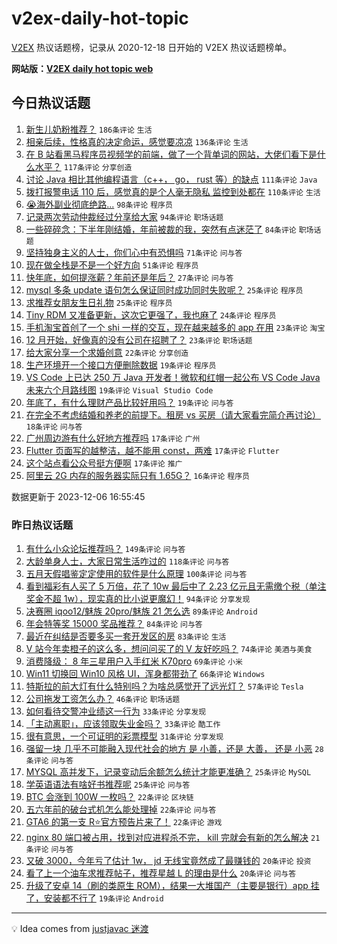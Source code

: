 # v2ex-daily-hot-topic

[V2EX](https://www.v2ex.com/) 热议话题榜，记录从 2020-12-18 日开始的 V2EX 热议话题榜单。

**网站版：[V2EX daily hot topic web](https://boojack.github.io/v2ex-daily-hot-topic-web/)**

## 今日热议话题

<!-- TODAY BEGIN -->

1. [新生儿奶粉推荐？](https://www.v2ex.com/t/997942) `186条评论` `生活`
1. [相亲后续，性格真的决定命运，感觉要凉凉](https://www.v2ex.com/t/997941) `136条评论` `生活`
1. [在 B 站看黑马程序员视频学的前端，做了一个背单词的网站，大佬们看下是什么水平？](https://www.v2ex.com/t/997978) `117条评论` `分享创造`
1. [讨论 Java 相比其他编程语言（c++， go， rust 等）的缺点](https://www.v2ex.com/t/997966) `111条评论` `Java`
1. [拨打报警电话 110 后，感觉真的是个人毫无隐私 监控到处都在](https://www.v2ex.com/t/997954) `110条评论` `生活`
1. [😭海外副业彻底绝路...](https://www.v2ex.com/t/997957) `98条评论` `程序员`
1. [记录两次劳动仲裁经过分享给大家](https://www.v2ex.com/t/997974) `94条评论` `职场话题`
1. [一些碎碎念：下半年刚结婚，年前被裁的我，突然有点迷茫了](https://www.v2ex.com/t/998024) `84条评论` `职场话题`
1. [坚持独身主义的人士，你们心中有恐惧吗](https://www.v2ex.com/t/998051) `71条评论` `问与答`
1. [现在做全栈是不是一个好方向](https://www.v2ex.com/t/997956) `51条评论` `程序员`
1. [快年底，如何提涨薪？年前还是年后？](https://www.v2ex.com/t/998103) `27条评论` `问与答`
1. [mysql 多条 update 语句怎么保证同时成功同时失败呢？](https://www.v2ex.com/t/998095) `25条评论` `程序员`
1. [求推荐女朋友生日礼物](https://www.v2ex.com/t/998065) `25条评论` `程序员`
1. [Tiny RDM 又准备更新，这次它更强了，我也麻了](https://www.v2ex.com/t/998058) `24条评论` `程序员`
1. [手机淘宝首创了一个 shi 一样的交互，现在越来越多的 app 在用](https://www.v2ex.com/t/998118) `23条评论` `淘宝`
1. [12 月开始，好像真的没有公司在招聘了？](https://www.v2ex.com/t/998116) `23条评论` `职场话题`
1. [给大家分享一个求婚创意](https://www.v2ex.com/t/998106) `22条评论` `分享创造`
1. [生产环境开一个接口方便删除数据](https://www.v2ex.com/t/998140) `19条评论` `程序员`
1. [VS Code 上已达 250 万 Java 开发者！微软和红帽一起公布 VS Code Java 未来六个月路线图](https://www.v2ex.com/t/997959) `19条评论` `Visual Studio Code`
1. [年底了，有什么理财产品比较好用吗？](https://www.v2ex.com/t/997950) `19条评论` `问与答`
1. [在完全不考虑结婚和养老的前提下。租房 vs 买房（请大家看完简介再讨论）](https://www.v2ex.com/t/998019) `18条评论` `问与答`
1. [广州周边游有什么好地方推荐吗](https://www.v2ex.com/t/998094) `17条评论` `广州`
1. [Flutter 页面写的越整洁，越不能用 const，两难](https://www.v2ex.com/t/998007) `17条评论` `Flutter`
1. [这个站点看公众号挺方便啊](https://www.v2ex.com/t/997946) `17条评论` `推广`
1. [阿里云 2G 内存的服务器实际只有 1.65G？](https://www.v2ex.com/t/998120) `16条评论` `程序员`

数据更新于 2023-12-06 16:55:45

<!-- TODAY END -->

### 昨日热议话题

<!-- YESTERDAY BEGIN -->

1. [有什么小众论坛推荐吗？](https://www.v2ex.com/t/997648) `149条评论` `问与答`
1. [大龄单身人士，大家日常生活咋过的](https://www.v2ex.com/t/997682) `118条评论` `问与答`
1. [五月天假唱鉴定定使用的软件是什么原理](https://www.v2ex.com/t/997696) `100条评论` `问与答`
1. [看到福彩有人买了 5 万倍，花了 10w 最后中了 2.23 亿元且无需缴个税（单注奖金不超 1w），现实真的比小说更魔幻！](https://www.v2ex.com/t/997655) `94条评论` `分享发现`
1. [决赛圈 iqoo12/魅族 20pro/魅族 21 怎么选](https://www.v2ex.com/t/997747) `89条评论` `Android`
1. [年会特等奖 15000 奖品推荐？](https://www.v2ex.com/t/997755) `84条评论` `问与答`
1. [最近在纠结是否要多买一套开发区的房](https://www.v2ex.com/t/997706) `83条评论` `生活`
1. [V 站今年卖橙子的这么多，想问问买了的 V 友好吃吗？](https://www.v2ex.com/t/997666) `74条评论` `美酒与美食`
1. [消费降级： 8 年三星用户入手红米 K70pro](https://www.v2ex.com/t/997722) `69条评论` `小米`
1. [Win11 切换回 Win10 风格 UI，浑身都带劲了](https://www.v2ex.com/t/997686) `66条评论` `Windows`
1. [特斯拉的前大灯有什么特别吗？为啥总感觉开了远光灯？](https://www.v2ex.com/t/997685) `57条评论` `Tesla`
1. [公司拖发工资怎么办？](https://www.v2ex.com/t/997653) `46条评论` `职场话题`
1. [如何看待交警冲业绩这一行为](https://www.v2ex.com/t/997896) `33条评论` `分享发现`
1. [「主动离职」，应该领取失业金吗？](https://www.v2ex.com/t/997792) `33条评论` `酷工作`
1. [很有意思，一个可证明的彩票模型](https://www.v2ex.com/t/997734) `31条评论` `分享发现`
1. [强留一块 几乎不可能融入现代社会的地方 是 小善，还是 大善， 还是 小恶](https://www.v2ex.com/t/997908) `28条评论` `问与答`
1. [MYSQL 高并发下，记录变动后余额怎么统计才能更准确？](https://www.v2ex.com/t/997702) `25条评论` `MySQL`
1. [学英语语法有啥好书推荐呢](https://www.v2ex.com/t/997650) `25条评论` `问与答`
1. [BTC 会涨到 100W 一枚吗？](https://www.v2ex.com/t/997721) `22条评论` `区块链`
1. [五六年前的破台式机怎么能处理掉](https://www.v2ex.com/t/997705) `22条评论` `问与答`
1. [GTA6 的第一支 R⭐️官方预告片来了！](https://www.v2ex.com/t/997646) `22条评论` `游戏`
1. [nginx 80 端口被占用，找到对应进程杀不完， kill 完就会有新的怎么解决](https://www.v2ex.com/t/997692) `21条评论` `问与答`
1. [又破 3000，今年亏了估计 1w， jd 无线宝竟然成了最赚钱的](https://www.v2ex.com/t/997781) `20条评论` `投资`
1. [看了上一个油车求推荐帖子，推荐星越 L 的理由是什么](https://www.v2ex.com/t/997720) `20条评论` `问与答`
1. [升级了安卓 14（刷的类原生 ROM），结果一大堆国产（主要是银行）app 挂了，安装都不行了](https://www.v2ex.com/t/997840) `19条评论` `Android`

<!-- YESTERDAY END -->

---

💡 Idea comes from [justjavac 迷渡](https://github.com/justjavac/)
